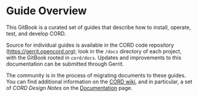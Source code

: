 # Guide Overview

This GitBook is a curated set of guides that describe how to install, operate, test, and develop CORD.

Source for individual guides is available in the CORD code repository (https://gerrit.opencord.org); look in the `/docs` directory of each project, with the GitBook rooted in `cord/docs`. Updates and improvements to this documentation can be submitted through Gerrit.

The community is in the process of migrating documents to these guides. You can find additional information on the [CORD wiki](https://wiki.opencord.org), and in particular, a set of _CORD Design Notes_ on the [Documentation](https://wiki.opencord.org/display/CORD/Documentation) page.
